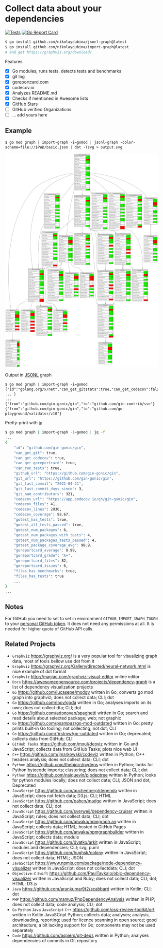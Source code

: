 # Collect data about your dependencies

[![Tests](https://github.com/nikolaydubina/import-graph/workflows/Test/badge.svg)](https://github.com/nikolaydubina/import-graph/workflows/Test/badge.svg)
[![Go Report Card](https://goreportcard.com/badge/github.com/nikolaydubina/import-graph)](https://goreportcard.com/report/github.com/nikolaydubina/import-graph)

```bash
$ go install github.com/nikolaydubina/jsonl-graph@latest
$ go install github.com/nikolaydubina/import-graph@latest
# and get https://graphviz.org/download/
```

Features

- [x] Go modules, runs tests, detects tests and benchmarks
- [x] git log
- [x] goreportcard.com
- [x] codecov.io
- [x] Analyzes README.md
- [x] Checks if mentioned in Awesome lists
- [x] GitHub Stars
- [ ] GitHub verified Organizations
- [ ] ... add yours here

## Example

```
$ go mod graph | import-graph -i=gomod | jsonl-graph -color-scheme=file://$PWD/basic.json | dot -Tsvg > output.svg
```
![gin-example](./docs/gin.svg)

Output in [JSONL](https://jsonlines.org) graph
```
$ go mod graph | import-graph -i=gomod
{"id":"golang.org/x/net","can_get_gitstats":true,"can_get_codecov":false, ... }
...
{"from":"github.com/gin-gonic/gin","to":"github.com/gin-contrib/sse"}
{"from":"github.com/gin-gonic/gin","to":"github.com/go-playground/validator/v10"}
```

Pretty-print with [jq](https://github.com/stedolan/jq)
```bash
$ go mod graph | import-graph -i=gomod | jq -f
...
{
    "id": "github.com/gin-gonic/gin",
    "can_get_git": true,
    "can_get_codecov": true,
    "can_get_goreportcard": true,
    "can_run_tests": true,
    "github_url": "https://github.com/gin-gonic/gin",
    "git_url": "https://github.com/gin-gonic/gin",
    "git_last_commit": "2021-04-21",
    "git_last_commit_days_since": 3,
    "git_num_contributors": 321,
    "codecov_url": "https://app.codecov.io/gh/gin-gonic/gin",
    "codecov_files": 41,
    "codecov_lines": 2036,
    "codecov_coverage": 98.67,
    "gotest_has_tests": true,
    "gotest_all_tests_passed": true,
    "gotest_num_packages": 6,
    "gotest_num_packages_with_tests": 4,
    "gotest_num_packages_tests_passed": 4,
    "gotest_package_coverage_avg": 98.9,
    "goreportcard_average": 0.99,
    "goreportcard_grade": "A+",
    "goreportcard_files": 82,
    "goreportcard_issues": 6,
    "files_has_benchmarks": true,
    "files_has_tests": true
    ...
}
...
```

## Notes

For GitHub you need to set to set in environment `GITHUB_IMPORT_GRAPH_TOKEN` to your [personal GitHub token](https://github.com/settings/tokens). It does not need any permissions at all. It is needed for higher quota of GitHub API calls.

## Related Projects

- `Graphviz` https://graphviz.org/ is a very popular tool for visualizing graph data, most of tools bellow use dot from it
- `Graphviz` https://graphviz.org/Gallery/directed/neural-network.html is nice example of dot format
- `Graphviz` http://magjac.com/graphviz-visual-editor online editor
- `Docs` https://awesomeopensource.com/projects/dependency-graph is a list of dependency visualization projects  
- `Go` https://github.com/lucasepe/modgv written in Go; converts go mod graph into graphviz; does not collect data; CLI; dot   
- `Go` https://github.com/loov/goda written in Go; analyses imports on its own; does not collect dta; CLI; dot  
- `Go` https://github.com/adonovan/spaghetti wirtten in Go; search and read details about selected package; web; not graphic
- `Go` https://github.com/psampaz/go-mod-outdated written in Go; pretty prints built-in Go tooling; not collecting; not dot; CLI 
- `Go` https://github.com/firstrow/go-outdated written in Go; deprecated; collects data from GitHub; CLI
- `GitHub Tasks` https://github.com/moul/depviz written in Go and JavaScript; collects data from GitHub Tasks; plots nice web UI
- `C++` https://github.com/jmarkowski/codeviz written in Python; C++ headers analysis; does not collect data; CLI; dot  
- `Python` https://github.com/thebjorn/pydeps written in Python; looks for Python bytecode imports; clustering; does not collect data; CLI; dot  
- `Python` https://github.com/naiquevin/pipdeptree written in Python; looks for python modules locally; does not collect data; CLI; JSON and dot, Deprecated  
- `JavaScript` https://github.com/auchenberg/dependo written in JavaScript; does not fetch data; D3.js; CLI; HTML   
- `JavaScript` https://github.com/pahen/madge written in JavaScript; does not collect data; CLI; dot  
- `JavaScript` https://github.com/sverweij/dependency-cruiser written in JavaScript; rules; does not collect data; CLI; dot  
- `JavaScript` https://github.com/anvaka/npmgraph.an written in JavaScript; collects data; HTML; hosted in GitHub Pages  
- `JavaScript` https://github.com/anvaka/npmgraphbuilder written in JavaScript; collects data; module  
- `JavaScript` https://github.com/dyatko/arkit written in JavaScript; modules and dependencies; CLI; svg, puml  
- `JavaScript` https://github.com/hughsk/colony written in JavaScript; does not collect data; HTML; JSON  
- `JavaScript` https://www.npmjs.com/package/node-dependency-visualizer written in JavaScript; does not collectdata; CLI; dot  
- `Objective-C` `Swift` https://github.com/PaulTaykalo/objc-dependency-visualizer written in JavaScript and Ruby; does not collect data; CLI; dot; HTML; D3.js   
- `Java` https://github.com/arunkumar9t2/scabbard written in Kotlin; CLI; dot  
- `PHP` https://github.com/mamuz/PhpDependencyAnalysis written in PHP; does not collect data; code analysis; CLI; dot  
- `Go` `Python` `Java` `JavaScript` `C++` https://github.com/oss-review-toolkit/ort written in Kotlin JavaSCript Python; collects data; analyses; analysis, downloading, reporting; used for licence scanning in open source; good architecture; a bit lacking support for Go; components may not be used separately  
- `Code` https://github.com/aspiers/git-deps written in Python; analyses dependencies of commits in Git repository  